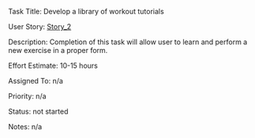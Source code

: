 Task Title: Develop a library of workout tutorials

User Story: [Story_2](https://github.com/Swapnil62/mywebclass-agile-docs/blob/1320c8131dc3e780f2ec35f168f84fe08000a11c/documentation/templates/theme/initiatives/epics/stories/Story_2.md)

Description: Completion of this task will allow user to learn and perform a new exercise in a proper form.

Effort Estimate: 10-15 hours

Assigned To: n/a

Priority: n/a

Status: not started

Notes: n/a
